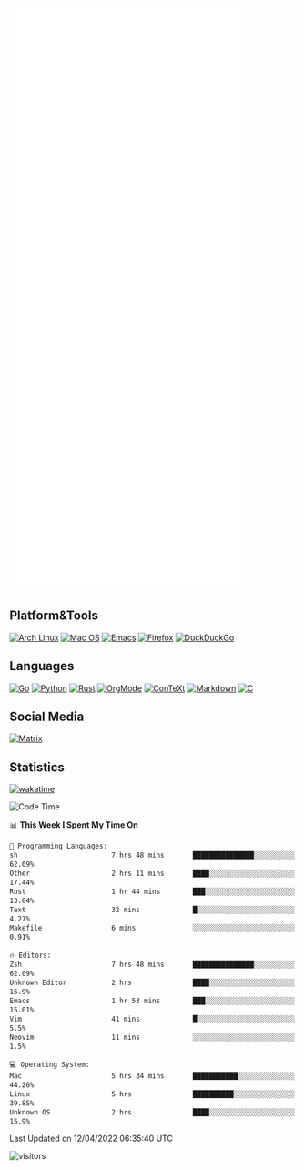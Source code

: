 ![Metrics](https://github.com/SteamedFish/SteamedFish/blob/master/github-metrics.svg)

## Platform&Tools

[![Arch Linux](https://img.shields.io/badge/ArchLinux-1793D1?logo=arch-linux&logoColor=fff&style=flat-square)](https://archlinux.org/)
[![Mac OS](https://img.shields.io/badge/MacOS-000000?style=flat-square&logo=macos&logoColor=F0F0F0)](https://www.apple.com/macos/)
[![Emacs](https://img.shields.io/badge/Emacs-%237F5AB6.svg?&style=flat-square&logo=gnu-emacs&logoColor=white)](https://www.gnu.org/software/emacs/)
[![Firefox](https://img.shields.io/badge/Firefox-FF7139?style=flat-square&logo=Firefox-Browser&logoColor=white)](https://firefox.com/)
[![DuckDuckGo](https://img.shields.io/badge/DuckDuckGo-DE5833?style=flat-square&logo=DuckDuckGo&logoColor=white)](https://duckduckgo.com/)

## Languages

[![Go](https://img.shields.io/badge/Golang-%2300ADD8.svg?style=flat-square&logo=go&logoColor=white)](https://golang.org/)
[![Python](https://img.shields.io/badge/Python-3670A0?style=flat-square&logo=python&logoColor=ffdd54)](https://www.python.org/)
[![Rust](https://img.shields.io/badge/Rust-%23000000.svg?style=flat-square&logo=rust&logoColor=white)](https://www.rust-lang.org/)
[![OrgMode](https://img.shields.io/badge/OrgMode-%23000000.svg?style=flat-square&logo=org&logoColor=white)](https://orgmode.org/)
[![ConTeXt](https://img.shields.io/badge/ConTeXt-%23008080.svg?style=flat-square&logo=latex&logoColor=white)](https://contextgarden.net/)
[![Markdown](https://img.shields.io/badge/MarkDown-%23000000.svg?style=flat-square&logo=markdown&logoColor=white)](https://daringfireball.net/projects/markdown/)
[![C](https://img.shields.io/badge/C-%2300599C.svg?style=flat-square&logo=c&logoColor=white)](https://www.iso.org/standard/74528.html)

## Social Media

[![Matrix](https://img.shields.io/badge/SteamedFish-2CA5E0?style=social&logo=matrix&logoColor=black)](https://matrix.to/#/@i:steamedfish.org)

## Statistics
[![wakatime](https://wakatime.com/badge/user/168280d6-fcf2-4b4f-ad3a-dc4612f35b38.svg)](https://wakatime.com/@168280d6-fcf2-4b4f-ad3a-dc4612f35b38)

<!--START_SECTION:waka-->
![Code Time](http://img.shields.io/badge/Code%20Time-1%2C743%20hrs%206%20mins-blue)

📊 **This Week I Spent My Time On** 

```text
💬 Programming Languages: 
sh                       7 hrs 48 mins       ███████████████░░░░░░░░░░   62.09% 
Other                    2 hrs 11 mins       ████░░░░░░░░░░░░░░░░░░░░░   17.44% 
Rust                     1 hr 44 mins        ███░░░░░░░░░░░░░░░░░░░░░░   13.84% 
Text                     32 mins             █░░░░░░░░░░░░░░░░░░░░░░░░   4.27% 
Makefile                 6 mins              ░░░░░░░░░░░░░░░░░░░░░░░░░   0.91%

🔥 Editors: 
Zsh                      7 hrs 48 mins       ███████████████░░░░░░░░░░   62.09% 
Unknown Editor           2 hrs               ████░░░░░░░░░░░░░░░░░░░░░   15.9% 
Emacs                    1 hr 53 mins        ███░░░░░░░░░░░░░░░░░░░░░░   15.01% 
Vim                      41 mins             █░░░░░░░░░░░░░░░░░░░░░░░░   5.5% 
Neovim                   11 mins             ░░░░░░░░░░░░░░░░░░░░░░░░░   1.5%

💻 Operating System: 
Mac                      5 hrs 34 mins       ███████████░░░░░░░░░░░░░░   44.26% 
Linux                    5 hrs               ██████████░░░░░░░░░░░░░░░   39.85% 
Unknown OS               2 hrs               ████░░░░░░░░░░░░░░░░░░░░░   15.9%

```


 Last Updated on 12/04/2022 06:35:40 UTC
<!--END_SECTION:waka-->

![visitors](https://visitor-badge.laobi.icu/badge?page_id=SteamedFish.SteamedFish)
